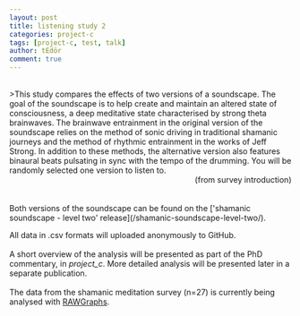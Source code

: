 ```yaml
---
layout: post
title: listening study 2
categories: project-c
tags: [project-c, test, talk]
author: tEdör
comment: true
---
```

<br>
>This study compares the effects of two versions of a soundscape. The goal of the soundscape is to help create and maintain an altered state of consciousness, a deep meditative state characterised by strong theta brainwaves. The brainwave entrainment in the original version of the soundscape relies on the method of sonic driving in traditional shamanic journeys and the method of rhythmic entrainment in the works of Jeff Strong. In addition to these methods, the alternative version also features binaural beats pulsating in sync with the tempo of the drumming. You will be randomly selected one version to listen to.

<div style="text-align: right"> (from survey introduction) </div>
<br>
<br>
Both versions of the soundscape can be found on the ['shamanic soundscape - level two' release](/shamanic-soundscape-level-two/).

All data in .csv formats will uploaded anonymously to GitHub.
<br><br>
A short overview of the analysis will be presented as part of the PhD commentary, in _project_c_. More detailed analysis will be presented later in a separate publication.
<br><br>
The data from the shamanic meditation survey (n=27) is currently being analysed with [RAWGraphs](https://rawgraphs.io/).
